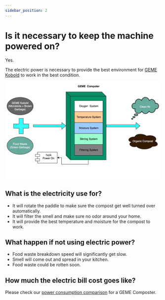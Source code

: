 ```yaml
---
sidebar_position: 2
---
```


# Is it necessary to keep the machine powered on?

Yes. 

The electric power is necessary to provide the best environment for [GEME Kobold](../geme-kobold/what-is-kobold.md) to work in the best condition.

![How an electric composter work?](img/how-geme-composter-works.webp)

## What is the electricity use for?

- It will rotate the paddle to make sure the compost get well turned over automatically.
- It will filter the smell and make sure no odor around your home.
- It will provide the best temperature and moisture for the compost to work.

## What happen if not using electric power?
- Food waste breakdown speed will significantly get slow.
- Smell will come out and spread in your kitchen.
- Food waste could be rotten soon.

## How much the electric bill cost goes like? 

Please check our [power consumption comparison](../how-to-use/does-the-machine-automatic-turn-off#concern-about-power-consumption) for a GEME Composter.
